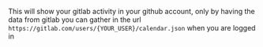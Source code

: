 This will show your gitlab activity in your github account, only by having the data from gitlab you can gather in the url `https://gitlab.com/users/{YOUR_USER}/calendar.json` when you are logged in
